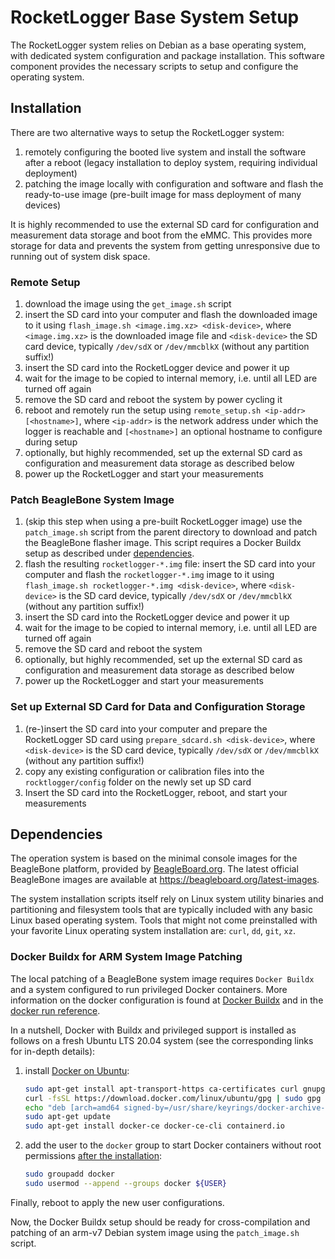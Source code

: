 # RocketLogger Base System Setup

The RocketLogger system relies on Debian as a base operating system, with dedicated system
configuration and package installation. This software component provides the necessary
scripts to setup and configure the operating system.


## Installation
There are two alternative ways to setup the RocketLogger system:
1. remotely configuring the booted live system and install the software after a reboot (legacy
   installation to deploy system, requiring individual deployment)
2. patching the image locally with configuration and software and flash the ready-to-use image
   (pre-built image for mass deployment of many devices)

It is highly recommended to use the external SD card for configuration and measurement data
storage and boot from the eMMC. This provides more storage for data and prevents the system from getting unresponsive
due to running out of system disk space.


### Remote Setup

1. download the image using the `get_image.sh` script
2. insert the SD card into your computer and flash the downloaded image to it using
   `flash_image.sh <image.img.xz> <disk-device>`, where `<image.img.xz>` is the downloaded image
   file and `<disk-device>` the SD card device, typically `/dev/sdX` or `/dev/mmcblkX` (without
   any partition suffix!)
3. insert the SD card into the RocketLogger device and power it up
4. wait for the image to be copied to internal memory, i.e. until all LED are turned off again
5. remove the SD card and reboot the system by power cycling it
6. reboot and remotely run the setup using `remote_setup.sh <ip-addr> [<hostname>]`, where `<ip-addr>` is
   the network address under which the logger is reachable and `[<hostname>]` an optional hostname to
   configure during setup
7. optionally, but highly recommended, set up the external SD card as configuration and
   measurement data storage as described below
8. power up the RocketLogger and start your measurements


### Patch BeagleBone System Image

1. (skip this step when using a pre-built RocketLogger image) use the `patch_image.sh` script from
   the parent directory to download and patch the BeagleBone flasher image. This script requires a
   Docker Buildx setup as described under [dependencies](#dependencies).
2. flash the resulting `rocketlogger-*.img` file: insert the SD card into your computer and flash
   the `rocketlogger-*.img` image to it using `flash_image.sh rocketlogger-*.img <disk-device>`,
   where `<disk-device>` is the SD card device, typically `/dev/sdX` or `/dev/mmcblkX` (without any
   partition suffix!)
3. insert the SD card into the RocketLogger device and power it up
4. wait for the image to be copied to internal memory, i.e. until all LED are turned off again
5. remove the SD card and reboot the system
6. optionally, but highly recommended, set up the external SD card as configuration and
   measurement data storage as described below
7. power up the RocketLogger and start your measurements


### Set up External SD Card for Data and Configuration Storage

1. (re-)insert the SD card into your computer and prepare the RocketLogger SD card using
   `prepare_sdcard.sh <disk-device>`, where `<disk-device>` is the SD card device, typically
   `/dev/sdX` or `/dev/mmcblkX` (without any partition suffix!)
2. copy any existing configuration or calibration files into the `rocktlogger/config` folder
   on the newly set up SD card
3. Insert the SD card into the RocketLogger, reboot, and start your measurements


## Dependencies

The operation system is based on the minimal console images for the BeagleBone platform, provided
by [BeagleBoard.org](https://beagleboard.org). The latest official BeagleBone images are available
at <https://beagleboard.org/latest-images>.

The system installation scripts itself rely on Linux system utility binaries and partitioning and
filesystem tools that are typically included with any basic Linux based operating system.
Tools that might not come preinstalled with your favorite Linux operating system installation are:
`curl`, `dd`, `git`, `xz`.


### Docker Buildx for ARM System Image Patching

The local patching of a BeagleBone system image requires `Docker Buildx` and a system configured
to run privileged Docker containers. More information on the docker configuration is found at
[Docker Buildx](https://docs.docker.com/buildx/working-with-buildx/) and in the
[docker run reference](https://docs.docker.com/engine/reference/run/#runtime-privilege-and-linux-capabilities).

In a nutshell, Docker with Buildx and privileged support is installed as follows on a fresh
Ubuntu LTS 20.04 system (see the corresponding links for in-depth details):

1. install [Docker on Ubuntu](https://docs.docker.com/engine/install/ubuntu/):
   ```bash
   sudo apt-get install apt-transport-https ca-certificates curl gnupg lsb-release
   curl -fsSL https://download.docker.com/linux/ubuntu/gpg | sudo gpg --dearmor -o /usr/share/keyrings/docker-archive-keyring.gpg
   echo "deb [arch=amd64 signed-by=/usr/share/keyrings/docker-archive-keyring.gpg] https://download.docker.com/linux/ubuntu $(lsb_release -cs) stable" | sudo tee /etc/apt/sources.list.d/docker.list > /dev/null
   sudo apt-get update
   sudo apt-get install docker-ce docker-ce-cli containerd.io
   ```

2. add the user to the `docker` group to start Docker containers without root permissions [after the installation](https://docs.docker.com/engine/install/linux-postinstall/):
   ```bash
   sudo groupadd docker
   sudo usermod --append --groups docker ${USER}
   ```

Finally, reboot to apply the new user configurations.

Now, the Docker Buildx setup should be ready for cross-compilation and patching of an arm-v7 Debian
system image using the `patch_image.sh` script.
